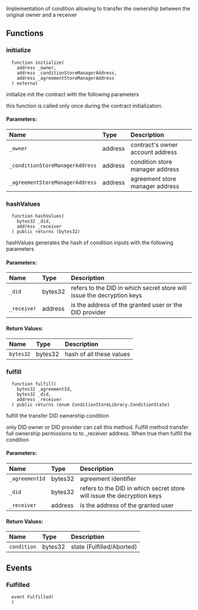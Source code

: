 
Implementation of condition allowing to transfer the ownership
     between the original owner and a receiver


## Functions
### initialize
```solidity
  function initialize(
    address _owner,
    address _conditionStoreManagerAddress,
    address _agreementStoreManagerAddress
  ) external
```
initialize init the contract with the following parameters

this function is called only once during the contract
      initialization.

#### Parameters:
| Name | Type | Description                                                          |
| :--- | :--- | :------------------------------------------------------------------- |
|`_owner` | address | contract's owner account address
|`_conditionStoreManagerAddress` | address | condition store manager address    
|`_agreementStoreManagerAddress` | address | agreement store manager address

### hashValues
```solidity
  function hashValues(
    bytes32 _did,
    address _receiver
  ) public returns (bytes32)
```
hashValues generates the hash of condition inputs 
       with the following parameters


#### Parameters:
| Name | Type | Description                                                          |
| :--- | :--- | :------------------------------------------------------------------- |
|`_did` | bytes32 | refers to the DID in which secret store will issue the decryption keys
|`_receiver` | address | is the address of the granted user or the DID provider

#### Return Values:
| Name                           | Type          | Description                                                                  |
| :----------------------------- | :------------ | :--------------------------------------------------------------------------- |
|`bytes32`| bytes32 | hash of all these values
### fulfill
```solidity
  function fulfill(
    bytes32 _agreementId,
    bytes32 _did,
    address _receiver
  ) public returns (enum ConditionStoreLibrary.ConditionState)
```
fulfill the transfer DID ownership condition

only DID owner or DID provider can call this
      method. Fulfill method transfer full ownership permissions 
      to to _receiver address. 
      When true then fulfill the condition

#### Parameters:
| Name | Type | Description                                                          |
| :--- | :--- | :------------------------------------------------------------------- |
|`_agreementId` | bytes32 | agreement identifier
|`_did` | bytes32 | refers to the DID in which secret store will issue the decryption keys
|`_receiver` | address | is the address of the granted user

#### Return Values:
| Name                           | Type          | Description                                                                  |
| :----------------------------- | :------------ | :--------------------------------------------------------------------------- |
|`condition`| bytes32 | state (Fulfilled/Aborted)
## Events
### Fulfilled
```solidity
  event Fulfilled(
  )
```



